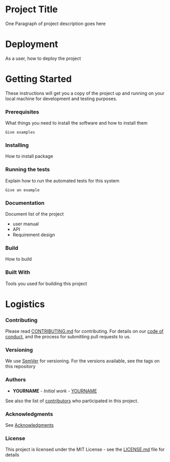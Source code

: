 # Project Title


One Paragraph of project description goes here


# Deployment

As a user, how to deploy the project

# Getting Started

These instructions will get you a copy of the project up and running on your local machine for development and testing purposes. 

### Prerequisites

What things you need to install the software and how to install them

```
Give examples
```

### Installing

How to install package


### Running the tests

Explain how to run the automated tests for this system

```
Give an example
```
### Documentation
Document list of the project

* user manual
* API 
* Requirement design


### Build

How to build

### Built With

Tools you used for building this project

# Logistics

### Contributing

Please read [CONTRIBUTING.md](https://github.com/YOURNAME/YOURREPO/blob/master/docs/CONTRIBUTING.md) for contributing.
For details on our [code of conduct](https://github.com/YOURNAME/YOURREPO/blob/master/docs/CODE_OF_CONDUCT.md), and the process for submitting pull requests to us.

### Versioning

We use [SemVer](http://semver.org/) for versioning. For the versions available, see the tags on this repository

### Authors

* **YOURNAME** - *Initial work* - [YOURNAME](https://github.com/YOURNAME)

See also the list of [contributors](https://github.com/YOURNAME/YOURREPO/graphs/contributors) who participated in this project.

### Acknowledgments

See [Acknowledgments](https://github.com/YOURNAME/YOURREPO/blob/master/docs/Acknowledgments.md)


### License

This project is licensed under the MIT License - see the [LICENSE.md](https://github.com/YOURNAME/YOURREPO/blob/master/LICENSE.md) file for details


